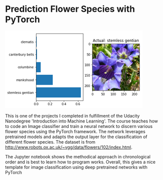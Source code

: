 # Prediction Flower Species with PyTorch
![Flower Prediction](index.png)

This is one of the projects I completed in fulfillment of the Udacity Nanodegree 'Introduction into Machine Learning'. The course teaches how to code an Image classifier and train a neural network to discern various flower species using the PyTorch framework. The network leverages pretrained models and adapts the output layer for the classification of different flower species. The dataset is from http://www.robots.ox.ac.uk/~vgg/data/flowers/102/index.html.

The Jupyter notebook shows the methodical approach in chronological order and is best to learn how to program works. Overall, this gives a nice template for image classification using deep pretrained networks with PyTorch

